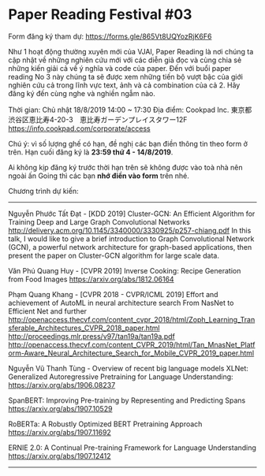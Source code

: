 # Paper Reading Festival #03

Form đăng ký tham dự: https://forms.gle/865Vt8UQYozRjK6F6

Như 1 hoạt động thường xuyên mới của VJAI, Paper Reading là nơi chúng ta cập nhật về những nghiên cứu mới với các diễn giả đọc và cùng chia sẻ những kiến giải cả về ý nghĩa và code của paper.
Đến với buổi paper reading No 3 này chúng ta sẽ được xem những tiến bộ vượt bậc của giới nghiên cứu cả trong lĩnh vực text, ảnh và cả combination của cả 2.
Hãy đăng ký đến cùng nghe và nghiền ngẫm nào.

Thời gian: Chủ nhật 18/8/2019 14:00 ~ 17:30
Địa điểm: Cookpad Inc.
東京都渋谷区恵比寿4-20-3　恵比寿ガーデンプレイスタワー12F
https://info.cookpad.com/corporate/access

Chú ý: vì số lượng ghế có hạn, đề nghị các bạn điền thông tin theo form ở trên. Hạn cuối đăng ký là **23:59 thứ 4 - 14/8/2019**.

Ai không kịp đăng ký trước thời hạn trên sẽ không được vào toà nhà nên ngoài ấn Going thì các bạn **nhớ điền vào form** trên nhé.

Chương trình dự kiến:

---

Nguyễn Phước Tất Đạt - [KDD 2019] Cluster-GCN: An Efficient Algorithm for Training Deep and Large Graph Convolutional Networks
http://delivery.acm.org/10.1145/3340000/3330925/p257-chiang.pdf
In this talk, I would like to give a brief introduction to Graph Convolutional Network (GCN), a powerful network architecture for graph-based applications, then present the paper on Cluster-GCN algorithm for large scale data. 

Văn Phú Quang Huy - [CVPR 2019] Inverse Cooking: Recipe Generation from Food Images
https://arxiv.org/abs/1812.06164


Phạm Quang Khang - [CVPR 2018 - CVPR/ICML 2019] Effort and achievement of AutoML in neural architecture search
From NasNet to Efficient Net and further
http://openaccess.thecvf.com/content_cvpr_2018/html/Zoph_Learning_Transferable_Architectures_CVPR_2018_paper.html
http://proceedings.mlr.press/v97/tan19a/tan19a.pdf
http://openaccess.thecvf.com/content_CVPR_2019/html/Tan_MnasNet_Platform-Aware_Neural_Architecture_Search_for_Mobile_CVPR_2019_paper.html


Nguyễn Vũ Thanh Tùng - Overview of recent big language models
XLNet: Generalized Autoregressive Pretraining for Language Understanding:
https://arxiv.org/abs/1906.08237

SpanBERT: Improving Pre-training by Representing and Predicting Spans
https://arxiv.org/abs/1907.10529

RoBERTa: A Robustly Optimized BERT Pretraining Approach
https://arxiv.org/abs/1907.11692

ERNIE 2.0: A Continual Pre-training Framework for Language Understanding
https://arxiv.org/abs/1907.12412

---
